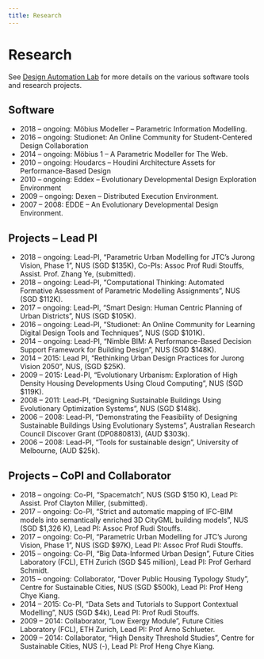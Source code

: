 ```yaml
---
title: Research
---
```

# Research

See [Design Automation Lab](http://design-automation.net) for more details on the various software tools and research projects.

## Software

- 2018 – ongoing: Möbius Modeller – Parametric Information Modelling.
- 2016 – ongoing: Studionet: An Online Community for Student-Centered Design Collaboration
- 2014 – ongoing: Möbius 1 – A Parametric Modeller for The Web.
- 2010 – ongoing: Houdarcs – Houdini Architecture Assets for Performance-Based Design
- 2010 – ongoing: Eddex – Evolutionary Developmental Design Exploration Environment
- 2009 – ongoing: Dexen – Distributed Execution Environment.
- 2007 – 2008: EDDE – An Evolutionary Developmental Design Environment.

## Projects – Lead PI

- 2018 – ongoing: Lead-PI, “Parametric Urban Modelling for JTC’s Jurong Vision, Phase 1”, NUS (SGD $135K), Co-PIs: Assoc Prof Rudi Stouffs, Assist. Prof. Zhang Ye, (submitted).
- 2018 – ongoing: Lead-PI, “Computational Thinking: Automated Formative Assessment of Parametric Modelling Assignments”, NUS (SGD $112K).
- 2017 – ongoing: Lead-PI, “Smart Design: Human Centric Planning of Urban Districts”, NUS (SGD $105K).
- 2016 – ongoing: Lead-PI, “Studionet: An Online Community for Learning Digital Design Tools and Techniques”, NUS (SGD $101K).
- 2014 – ongoing: Lead-PI, “Nimble BIM: A Performance-Based Decision Support Framework for Building Design”, NUS (SGD $148K).
- 2014 – 2015: Lead PI, “Rethinking Urban Design Practices for Jurong Vision 2050”, NUS, (SGD $25K).
- 2009 – 2015: Lead-PI, “Evolutionary Urbanism: Exploration of High Density Housing Developments Using Cloud Computing”, NUS (SGD $119K).
- 2008 – 2011: Lead-PI, “Designing Sustainable Buildings Using Evolutionary Optimization Systems”, NUS (SGD $148k).
- 2006 – 2008: Lead-PI, “Demonstrating the Feasibility of Designing Sustainable Buildings Using Evolutionary Systems”, Australian Research Council Discover Grant (DP0880813), (AUD $303k).
- 2006 – 2008: Lead-PI, “Tools for sustainable design”, University of Melbourne, (AUD $25k).

## Projects – CoPI and Collaborator

- 2018 – ongoing: Co-PI, “Spacematch”, NUS (SGD $150 K), Lead PI: Assist. Prof Clayton Miller, (submitted).
- 2017 – ongoing: Co-PI, “Strict and automatic mapping of IFC-BIM models into semantically enriched 3D CityGML building models”, NUS (SGD $1,326 K), Lead PI: Assoc Prof Rudi Stouffs.
- 2017 – ongoing: Co-PI, “Parametric Urban Modelling for JTC’s Jurong Vision, Phase 1”, NUS (SGD $97K), Lead PI: Assoc Prof Rudi Stouffs.
- 2015 – ongoing: Co-PI, “Big Data-Informed Urban Design”, Future Cities Laboratory (FCL), ETH Zurich (SGD $45 million), Lead PI: Prof Gerhard Schmidt.
- 2015 – ongoing: Collaborator, “Dover Public Housing Typology Study”, Centre for Sustainable Cities, NUS (SGD $500k), Lead PI: Prof Heng Chye Kiang.
- 2014 – 2015: Co-PI, “Data Sets and Tutorials to Support Contextual Modelling”, NUS (SGD $4k), Lead PI: Prof Rudi Stouffs.
- 2009 – 2014: Collaborator, “Low Exergy Module”, Future Cities Laboratory (FCL), ETH Zurich, Lead PI: Prof Arno Schlueter.
- 2009 – 2014: Collaborator, “High Density Threshold Studies”, Centre for Sustainable Cities, NUS (-), Lead PI: Prof Heng Chye Kiang.
